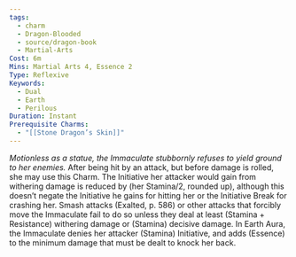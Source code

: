 ```yaml
---
tags:
  - charm
  - Dragon-Blooded
  - source/dragon-book
  - Martial-Arts
Cost: 6m
Mins: Martial Arts 4, Essence 2
Type: Reflexive
Keywords:
  - Dual
  - Earth
  - Perilous
Duration: Instant
Prerequisite Charms:
  - "[[Stone Dragon’s Skin]]"
---
```

*Motionless as a statue, the Immaculate stubbornly refuses to yield ground to her enemies.*
After being hit by an attack, but before damage is rolled, she may use this Charm. The Initiative her attacker would gain from withering damage is reduced by (her Stamina/2, rounded up), although this doesn’t negate the Initiative he gains for hitting her or the Initiative Break for crashing her. Smash attacks (Exalted, p. 586) or other attacks that forcibly move the Immaculate fail to do so unless they deal at least (Stamina + Resistance) withering damage or (Stamina) decisive damage.
In Earth Aura, the Immaculate denies her attacker (Stamina) Initiative, and adds (Essence) to the minimum damage that must be dealt to knock her back.
